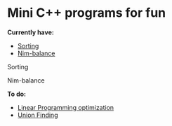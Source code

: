 # Mini C++ programs for fun

**Currently have:**

* [Sorting](sorting.cpp)
* [Nim-balance](nim.cc)

Sorting

Nim-balance

**To do:**

* [Linear Programming optimization](Linear.md)
* [Union Finding](Union.md)
